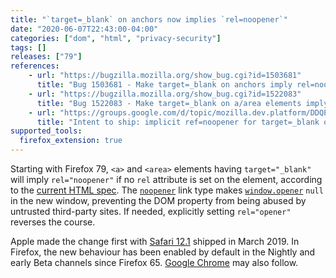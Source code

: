 ```yaml
---
title: "`target=_blank` on anchors now implies `rel=noopener`"
date: "2020-06-07T22:43:00-04:00"
categories: ["dom", "html", "privacy-security"]
tags: []
releases: ["79"]
references:
    - url: "https://bugzilla.mozilla.org/show_bug.cgi?id=1503681"
      title: "Bug 1503681 - Make target=_blank on anchors imply rel=noopener"
    - url: "https://bugzilla.mozilla.org/show_bug.cgi?id=1522083"
      title: "Bug 1522083 - Make target=_blank on a/area elements imply rel=noopener by default"
    - url: "https://groups.google.com/d/topic/mozilla.dev.platform/DDQP5xIKYiY/discussion"
      title: "Intent to ship: implicit ref=noopener for target=_blank on anchor and area elements"
supported_tools:
  firefox_extension: true
---
```

Starting with Firefox 79, `<a>` and `<area>` elements having `target="_blank"` will imply `rel="noopener"` if no `rel` attribute is set on the element, according to the [current HTML spec](https://github.com/whatwg/html/issues/4078). The [`noopener`](https://developer.mozilla.org/docs/Web/HTML/Link_types/noopener) link type makes [`window.opener`](https://developer.mozilla.org/docs/Web/API/Window/opener) `null` in the new window, preventing the DOM property from being abused by untrusted third-party sites. If needed, explicitly setting `rel="opener"` reverses the course.

Apple made the change first with [Safari 12.1](https://developer.apple.com/documentation/safari_release_notes/safari_12_1_release_notes) shipped in March 2019. In Firefox, the new behaviour has been enabled by default in the Nightly and early Beta channels since Firefox 65. [Google Chrome](https://bugs.chromium.org/p/chromium/issues/detail?id=898942) may also follow.

